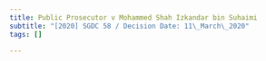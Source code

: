 ```yaml
---
title: Public Prosecutor v Mohammed Shah Izkandar bin Suhaimi
subtitle: "[2020] SGDC 58 / Decision Date: 11\_March\_2020"
tags: []

---
```

